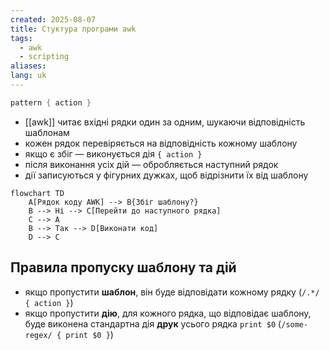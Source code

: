 ```yaml
---
created: 2025-08-07
title: Стуктура програми awk
tags:
  - awk
  - scripting
aliases: 
lang: uk
---
```


```awk
pattern { action }
```

- [[awk]] читає вхідні рядки один за одним, шукаючи відповідність шаблонам
- кожен рядок перевіряється на відповідність кожному шаблону
- якщо є збіг — виконується дія `{ action }`
- після виконання усіх дій — обробляється наступний рядок
- дії записуються у фігурних дужках, щоб відрізнити їх від шаблону

```mermaid
flowchart TD
	A[Рядок коду AWK] --> B{Збіг шаблону?}
	B --> Ні --> C[Перейти до наступного рядка]
	C --> A
	B --> Так --> D[Виконати код]
	D --> C
```

## Правила пропуску шаблону та дій

- якщо пропустити **шаблон**, він буде відповідати кожному рядку (`/.*/ { action }`)
- якщо пропустити **дію**, для кожного рядка, що відповідає шаблону, буде виконена стандартна дія **друк** усього рядка `print $0` (`/some-regex/ { print $0 }`)